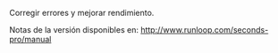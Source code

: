 Corregir errores y mejorar rendimiento.

Notas de la versión disponibles en:
http://www.runloop.com/seconds-pro/manual